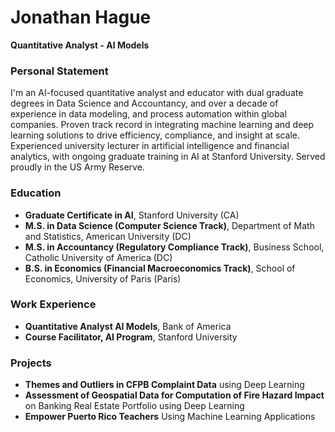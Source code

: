 # Jonathan Hague  
**Quantitative Analyst - AI Models**  

### Personal Statement 
I'm an AI-focused quantitative analyst and educator with dual graduate degrees in Data Science and Accountancy, and over a decade of experience in data modeling, and process automation within global companies. Proven track record in integrating machine learning and deep learning solutions to drive efficiency, compliance, and insight at scale. Experienced university lecturer in artificial intelligence and financial analytics, with ongoing graduate training in AI at Stanford University. Served proudly in the US Army Reserve.

### Education
- **Graduate Certificate in AI**, Stanford University (CA)  
- **M.S. in Data Science (Computer Science Track)**, Department of Math and Statistics, American University (DC)  
- **M.S. in Accountancy (Regulatory Compliance Track)**, Business School, Catholic University of America (DC)  
- **B.S. in Economics (Financial Macroeconomics Track)**, School of Economics, University of Paris (Paris)  

### Work Experience
- **Quantitative Analyst AI Models**, Bank of America  
- **Course Facilitator, AI Program**, Stanford University  

### Projects
- **Themes and Outliers in CFPB Complaint Data** using Deep Learning  
- **Assessment of Geospatial Data for Computation of Fire Hazard Impact** on Banking Real Estate Portfolio using Deep Learning  
- **Empower Puerto Rico Teachers** Using Machine Learning Applications  

